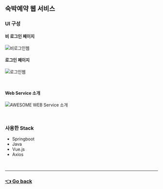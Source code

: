 ## 숙박예약 웹 서비스
### UI 구성
#### 비 로그인 페이지

![비로그인웹](https://user-images.githubusercontent.com/59479926/209426962-49ea56f5-7511-4a95-820e-64f0a9bb75f8.png)


#### 로그인 페이지

![로그인웹](https://user-images.githubusercontent.com/59479926/209427044-a0a6dbf4-fcd0-4751-adda-30f6c543b5aa.png)

</br>

#### Web Service 소개
![AWESOME WEB Service 소개](https://user-images.githubusercontent.com/110655823/216239890-f6c158c7-a373-4817-b35e-72c5e3ed7d15.gif)

</br>

### 사용한 Stack
- Springboot
- Java
- Vue.js
- Axios

</br>

---

### [👈 Go back](https://github.com/hyunjaebok/AWeSome_AWS_FinalProject)
